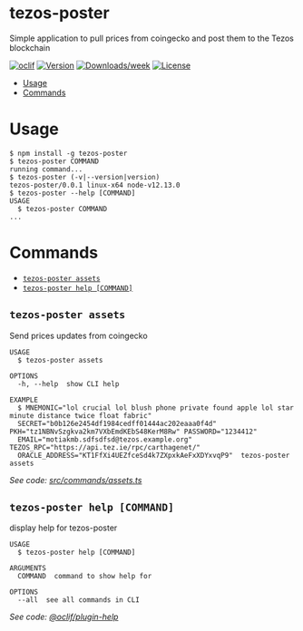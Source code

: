 tezos-poster
======

Simple application to pull prices from coingecko and post them to the Tezos blockchain

[![oclif](https://img.shields.io/badge/cli-oclif-brightgreen.svg)](https://oclif.io)
[![Version](https://img.shields.io/npm/v/tezos-poster.svg)](https://npmjs.org/package/tezos-poster)
[![Downloads/week](https://img.shields.io/npm/dw/tezos-poster.svg)](https://npmjs.org/package/tezos-poster)
[![License](https://img.shields.io/npm/l/tezos-poster.svg)](https://github.com/protofire/tezos-price-oracle/blob/master/poster/package.json)

<!-- toc -->
* [Usage](#usage)
* [Commands](#commands)
<!-- tocstop -->
# Usage
<!-- usage -->
```sh-session
$ npm install -g tezos-poster
$ tezos-poster COMMAND
running command...
$ tezos-poster (-v|--version|version)
tezos-poster/0.0.1 linux-x64 node-v12.13.0
$ tezos-poster --help [COMMAND]
USAGE
  $ tezos-poster COMMAND
...
```
<!-- usagestop -->
# Commands
<!-- commands -->
* [`tezos-poster assets`](#tezos-poster-assets)
* [`tezos-poster help [COMMAND]`](#tezos-poster-help-command)

## `tezos-poster assets`

Send prices updates from coingecko

```
USAGE
  $ tezos-poster assets

OPTIONS
  -h, --help  show CLI help

EXAMPLE
  $ MNEMONIC="lol crucial lol blush phone private found apple lol star minute distance twice float fabric" 
  SECRET="b0b126e2454df1984cedff01444ac202eaaa0f4d" PKH="tz1NBNvSzgkva2km7VXbEmdKEbS48KerM8Rw" PASSWORD="1234412" 
  EMAIL="motiakmb.sdfsdfsd@tezos.example.org" TEZOS_RPC="https://api.tez.ie/rpc/carthagenet/" 
  ORACLE_ADDRESS="KT1FfXi4UEZfceSd4k7ZXpxkAeFxXDYxvqP9"  tezos-poster assets
```

_See code: [src/commands/assets.ts](https://github.com/protofire/tezos-price-oracle/blob/v0.0.1/src/commands/assets.ts)_

## `tezos-poster help [COMMAND]`

display help for tezos-poster

```
USAGE
  $ tezos-poster help [COMMAND]

ARGUMENTS
  COMMAND  command to show help for

OPTIONS
  --all  see all commands in CLI
```

_See code: [@oclif/plugin-help](https://github.com/oclif/plugin-help/blob/v3.0.1/src/commands/help.ts)_
<!-- commandsstop -->
